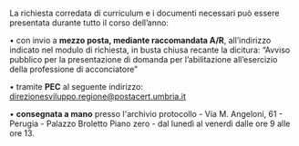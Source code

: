 La richiesta corredata di curriculum e i documenti necessari può essere presentata durante tutto il corso dell’anno:

•	con invio a **mezzo posta, mediante raccomandata A/R**, all’indirizzo indicato nel modulo di richiesta, in busta chiusa recante la dicitura: “Avviso pubblico per la presentazione di domanda per l’abilitazione all’esercizio della professione di acconciatore”

•	tramite **PEC** al seguente indirizzo: direzionesviluppo.regione@postacert.umbria.it

•	**consegnata a mano** presso l'archivio protocollo - Via M. Angeloni, 61 - Perugia - Palazzo Broletto  Piano  zero - dal lunedì al venerdì dalle ore 9 alle ore 13.

